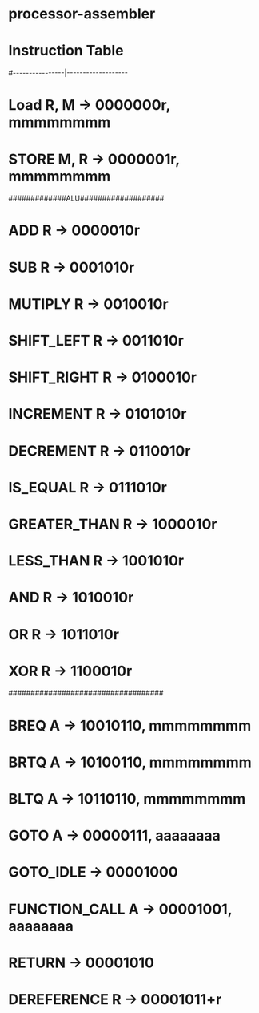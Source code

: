 # processor-assembler
# Instruction Table
#----------------|-------------------
# Load R, M 		        -> 0000000r, mmmmmmmm
# STORE M, R 		        -> 0000001r, mmmmmmmm
#############ALU###################
# ADD R 		            -> 0000010r
# SUB R 		            -> 0001010r
# MUTIPLY R             -> 0010010r
# SHIFT_LEFT R          -> 0011010r
# SHIFT_RIGHT R         -> 0100010r
# INCREMENT R           -> 0101010r
# DECREMENT R           -> 0110010r
# IS_EQUAL R            -> 0111010r
# GREATER_THAN R        -> 1000010r
# LESS_THAN R           -> 1001010r
# AND R                 -> 1010010r
# OR R                  -> 1011010r
# XOR R                 -> 1100010r
###################################
# BREQ A                -> 10010110, mmmmmmmm
# BRTQ A                -> 10100110, mmmmmmmm
# BLTQ A                -> 10110110, mmmmmmmm
# GOTO A                -> 00000111, aaaaaaaa
# GOTO_IDLE             -> 00001000
# FUNCTION_CALL A       -> 00001001, aaaaaaaa
# RETURN                -> 00001010
# DEREFERENCE R         -> 00001011+r
